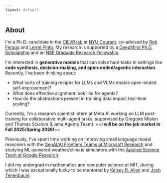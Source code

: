 ```yaml
---
layout: default
---
```

## About

I'm a Ph.D. candidate in the [CILVR lab](https://wp.nyu.edu/cilvr/) at [NYU Courant](https://cims.nyu.edu/dynamic/), co-advised by [Rob Fergus](https://cs.nyu.edu/~fergus/pmwiki/pmwiki.php) and [Lerrel Pinto](https://www.lerrelpinto.com/). My research is supported by a [DeepMind Ph.D. Scholarship](https://www.deepmind.com/scholarships) and an [NSF Graduate Research Fellowship](https://www.nsfgrfp.org/resources/about-grfp/).

I'm interested in **generative models** that can solve hard tasks in settings like **code synthesis, decision-making, and open-ended/agentic interaction**. Recently, I've been thinking about:

* What sorts of training recipes for LLMs and VLMs enable open-ended self-improvement?
* What does effective alignment look like for agents?
* How do the abstractions present in training data impact test-time scaling?

Currently, I'm a research scientist intern at Meta AI working on LLM post-training for collaborative multi-agent tasks, supervised by Gregoire Mialon and Thomas Scialom (Llama Agents Team). ==**I will be on the job market in Fall 2025/Spring 2026!**==

Previously, I've spent time working on improving small language model reasoners with the [GenAI/AI Frontiers Teams at Microsoft Research](https://www.microsoft.com/en-us/research/theme/machine-learning-ai-nyc/) and studying ML-powered weather/climate simulators with the [Applied Science Team at Google Research](https://research.google/teams/applied-science/). 

I did my undergrad in mathematics and computer science at MIT, during which I was exceptionally lucky to be mentored by [Kelsey R. Allen](https://k-r-allen.github.io/) and [Josh Tenenbaum](https://cocosci.mit.edu/josh).
